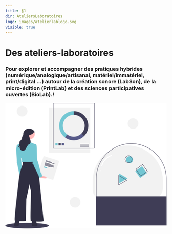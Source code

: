 ```yaml
---
title: §1
dir: AteliersLaboratoires
logo: images/atelierlablogo.svg
visible: true
---
```

# Des ateliers-laboratoires

### Pour explorer et accompagner des pratiques hybrides (numérique/analogique/artisanal, matériel/immatériel, print/digital ...) autour de la création sonore (LabSon), de la micro-édition (PrintLab) et des sciences participatives ouvertes (BioLab).!

![](images/undraw_creative_experiment_8dk3.svg)